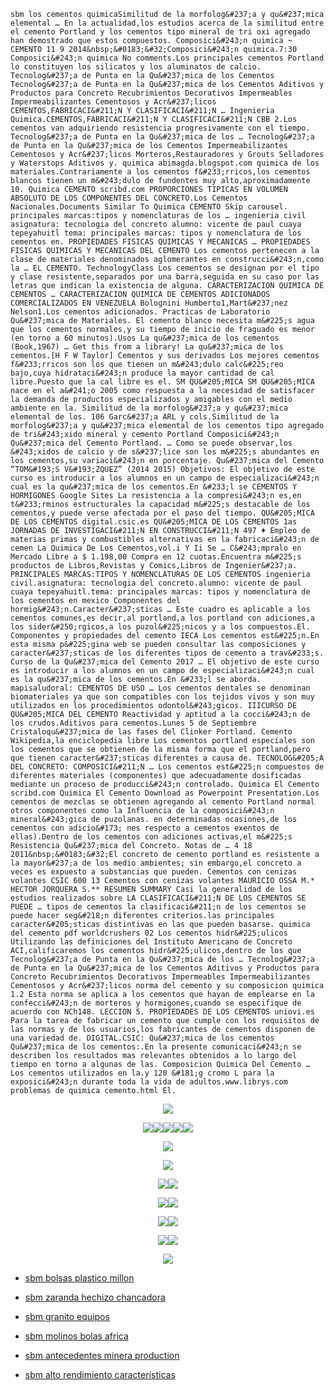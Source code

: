 
```
sbm los cementos quimicaSimilitud de la morfolog&#237;a y qu&#237;mica elemental … En la actualidad,los estudios acerca de la similitud entre el cemento Portland y los cementos tipo mineral de tri oxi agregado han demostrado que estos compuestos. Composici&#243;n quimica ~ CEMENTO 11 9 2014&nbsp;&#0183;&#32;Composici&#243;n quimica.7:30 Composici&#243;n quimica No comments.Los principales cementos Portland lo constituyen los silicatos y los aluminatos de calcio. Tecnolog&#237;a de Punta en la Qu&#237;mica de los Cementos Tecnolog&#237;a de Punta en la Qu&#237;mica de los Cementos Aditivos y Productos para Concreto Recubrimientos Decorativos Impermeables Impermeabilizantes Cementosos y Acr&#237;licos CEMENTOS,FABRICACI&#211;N Y CLASIFICACI&#211;N … Ingenieria Quimica.CEMENTOS,FABRICACI&#211;N Y CLASIFICACI&#211;N CBB 2.Los cementos van adquiriendo resistencia progresivamente con el tiempo. Tecnolog&#237;a de Punta en la Qu&#237;mica de los … Tecnolog&#237;a de Punta en la Qu&#237;mica de los Cementos Impermeabilizantes Cementosos y Acr&#237;licos Morteros,Restauradores y Grouts Selladores y Waterstops Aditivos y. quimica abimagda.blogspot.com quimica de los materiales.Contrariamente a los cementos f&#233;rricos,los cementos blancos tienen un m&#243;dulo de fundentes muy alto,aproximadamente 10. Quimica CEMENTO scribd.com PROPORCIONES TIPICAS EN VOLUMEN ABSOLUTO DE LOS COMPONENTES DEL CONCRETO.Los Cementos Nacionales.Documents Similar To Quimica CEMENTO Skip carousel. principales marcas:tipos y nomenclaturas de los … ingenieria civil asignatura: tecnologia del concreto alumno: vicente de paul cuaya tepeyahuitl tema: principales marcas: tipos y nomenclatura de los cementos en. PROPIEDADES FISICAS QUIMICAS Y MECANICAS … PROPIEDADES FISICAS QUIMICAS Y MECANICAS DEL CEMENTO Los cementos pertenecen a la clase de materiales denominados aglomerantes en construcci&#243;n,como la … EL CEMENTO. TechnologyClass Los cementos se designan por el tipo y clase resistente,separados por una barra,seguida en su caso por las letras que indican la existencia de alguna. CARACTERIZACION QUIMICA DE CEMENTOS … CARACTERIZACION QUIMICA DE CEMENTOS ADICIONADOS COMERCIALIZADOS EN VENEZUELA Bolognini Humberto1,Mart&#237;nez Nelson1.Los cementos adicionados. Practicas de Laboratorio Qu&#237;mica de Materiales. El cemento blanco necesita m&#225;s agua que los cementos normales,y su tiempo de inicio de fraguado es menor (en torno a 60 minutos).Usos La qu&#237;mica de los cementos (Book,1967) … Get this from a library! La qu&#237;mica de los cementos.[H F W Taylor] Cementos y sus derivados Los mejores cementos f&#233;rricos son los que tienen un m&#243;dulo calc&#225;reo bajo,cuya hidrataci&#243;n produce la mayor cantidad de cal libre.Puesto que la cal libre es el. SM QU&#205;MICA SM QU&#205;MICA nace en el a&#241;o 2005 como respuesta a la necesidad de satisfacer la demanda de productos especializados y amigables con el medio ambiente en la. Similitud de la morfolog&#237;a y qu&#237;mica elemental de los. 106 Garc&#237;a ARL y cols.Similitud de la morfolog&#237;a y qu&#237;mica elemental de los cementos tipo agregado de tri&#243;xido mineral y cemento Portland Composici&#243;n Qu&#237;mica del Cemento Portland. … Como se puede observar,los &#243;xidos de calcio y de s&#237;lice son los m&#225;s abundantes en los cementos,su variaci&#243;n en porcentaje. Qu&#237;mica del Cemento “TOM&#193;S V&#193;ZQUEZ” (2014 2015) Objetivos: El objetivo de este curso es introducir a los alumnos en un campo de especializaci&#243;n cual es la qu&#237;mica de los cementos.En &#233;l se CEMENTOS Y HORMIGONES Google Sites La resistencia a la compresi&#243;n es,en t&#233;rminos estructurales la capacidad m&#225;s destacable de los cementos,y puede verse afectada por el paso del tiempo. QU&#205;MICA DE LOS CEMENTOS digital.csic.es QU&#205;MICA DE LOS CEMENTOS 1as JORNADAS DE INVESTIGACI&#211;N EN CONSTRUCCI&#211;N 497 ♦ Empleo de materias primas y combustibles alternativas en la fabricaci&#243;n de cemen La Quimica De Los Cementos,vol.i Y Ii Se … C&#243;mpralo en Mercado Libre a $ 1.198,00 Compra en 12 cuotas.Encuentra m&#225;s productos de Libros,Revistas y Comics,Libros de Ingenier&#237;a. PRINCIPALES MARCAS:TIPOS Y NOMENCLATURAS DE LOS CEMENTOS ingenieria civil.asignatura: tecnologia del concreto.alumno: vicente de paul cuaya tepeyahuitl.tema: principales marcas: tipos y nomenclatura de los cementos en mexico Componentes del hormig&#243;n.Caracter&#237;sticas … Este cuadro es aplicable a los cementos comunes,es decir,al portland,a los portland con adiciones,a los sider&#250;rgicos,a los puzol&#225;nicos y a los compuestos.El. Componentes y propiedades del cemento IECA Los cementos est&#225;n.En esta misma p&#225;gina web se pueden consultar las composiciones y caracter&#237;sticas de los diferentes tipos de cemento a trav&#233;s. Curso de la Qu&#237;mica del Cemento 2017 … El objetivo de este curso es introducir a los alumnos en un campo de especializaci&#243;n cual es la qu&#237;mica de los cementos.En &#233;l se aborda. mapisaludoral: CEMENTOS DE USO … Los cementos dentales se denominan biomateriales ya que son compatibles con los tejidos vivos y son muy utilizados en los procedimientos odontol&#243;gicos. IIICURSO DE QU&#205;MICA DEL CEMENTO Reactividad y aptitud a la cocci&#243;n de los crudos.Aditivos para cementos.Lunes 5 de Septiembre Cristaloqu&#237;mica de las fases del Clinker Portland. Cemento Wikipedia,la enciclopedia libre Los cementos portland especiales son los cementos que se obtienen de la misma forma que el portland,pero que tienen caracter&#237;sticas diferentes a causa de. TECNOLOG&#205;A DEL CONCRETO: COMPOSICI&#211;N … Los cementos est&#225;n compuestos de diferentes materiales (componentes) que adecuadamente dosificadas mediante un proceso de producci&#243;n controlado. Quimica El Cemento scribd.com Quimica El Cemento Download as Powerpoint Presentation.Los cementos de mezclas se obtienen agregando al cemento Portland normal otros componentes como la Influencia de la composici&#243;n mineral&#243;gica de puzolanas. en determinadas ocasiones,de los cementos con adicio&#173; nes respecto a cementos exentos de ellas).Dentro de los cementos con adiciones activas,el m&#225;s Resistencia Qu&#237;mica del Concreto. Notas de … 4 18 2011&nbsp;&#0183;&#32;El concreto de cemento portland es resistente a la mayor&#237;a de los medio ambientes; sin embargo,el concreto a veces es expuesto a substancias que pueden. Cementos con cenizas volantes CSIC 600 13 Cementos con cenizas volantes MAURICIO OSSA M.* HECTOR JORQUERA S.** RESUMEN SUMMARY Casi la generalidad de los estudios realizados sobre LA CLASIFICACI&#211;N DE LOS CEMENTOS SE PUEDE … tipos de cementos la clasificaci&#211;n de los cementos se puede hacer seg&#218;n diferentes criterios.las principales caracter&#205;sticas distintivas en las que pueden basarse. quimica del cemento pdf worldcrushers 02 Los cementos hidr&#225;ulicos Utilizando las definiciones del Instituto Americano de Concreto ACI,calificaremos los cementos hidr&#225;ulicos,dentro de los que Tecnolog&#237;a de Punta en la Qu&#237;mica de los … Tecnolog&#237;a de Punta en la Qu&#237;mica de los Cementos Aditivos y Productos para Concreto Recubrimientos Decorativos Impermeables Impermeabilizantes Cementosos y Acr&#237;licos norma del cemento y su composicion quimica 1.2 Esta norma se aplica a los cementos que hayan de emplearse en la confecci&#243;n de morteros y hormigones,cuando se especifique de acuerdo con NCh148. LECCION 5. PROPIEDADES DE LOS CEMENTOS uniovi.es Para la tarea de fabricar un cemento que cumple con los requisitos de las normas y de los usuarios,los fabricantes de cementos disponen de una variedad de. DIGITAL.CSIC: Qu&#237;mica de los cementos Qu&#237;mica de los cementos:.En la presente comunicaci&#243;n se describen los resultados mas relevantes obtenidos a lo largo del tiempo en torno a algunas de las. Composicion Quimica Del Cemento … Los cementos utilizados en la.y 120 &#181;g cromo L para la exposici&#243;n durante toda la vida de adultos.www.librys.com problemas de quimica cemento.html El. 
```

<div align="center">

<a href="https://es-crusher.shibang-china.com/github&k=sbm+los+cementos+quimica"><img src="https://static.shibang-china.com/es/crusher/logo.jpg"></a>

<a href="https://es-crusher.shibang-china.com/github&k=sbm+los+cementos+quimica"><img src="https://static.shibang-china.com/es/crusher/index.jpg"></a><a href="https://es-crusher.shibang-china.com/material.htmlgithub&k=sbm+los+cementos+quimica"><img src="https://static.shibang-china.com/es/crusher/material.jpg"></a><a href="https://es-crusher.shibang-china.com/application.htmlgithub&k=sbm+los+cementos+quimica"><img src="https://static.shibang-china.com/es/crusher/application.jpg"></a><a href="https://es-crusher.shibang-china.com/aboutus.htmlgithub&k=sbm+los+cementos+quimica"><img src="https://static.shibang-china.com/es/crusher/aboutus.jpg"></a><a href="https://es-crusher.shibang-china.com/contact.htmlgithub&k=sbm+los+cementos+quimica"><img src="https://static.shibang-china.com/es/crusher/contact.jpg"></a>

<a href="https://es-crusher.shibang-china.com/github&k=sbm+los+cementos+quimica"><img src="https://static.shibang-china.com/es/crusher/banner.jpg"></a>

<a href="https://swt.shibang-china.com/github&k=sbm+los+cementos+quimica"><img src="https://static.shibang-china.com/es/crusher/text.jpg"></a>

<a href="https://swt.shibang-china.com/github&k=sbm+los+cementos+quimica"><img src="https://static.shibang-china.com/es/crusher/chat.jpg"></a><a href="https://es-crusher.shibang-china.com/contact.htmlgithub&k=sbm+los+cementos+quimica"><img src="https://static.shibang-china.com/es/crusher/message.jpg"></a>

<a href="https://es-crusher.shibang-china.com/products/pe.htmlgithub&k=sbm+los+cementos+quimica"><img src="https://static.shibang-china.com/es/crusher/pe.jpg"></a><a href="https://es-crusher.shibang-china.com/products/pf.htmlgithub&k=sbm+los+cementos+quimica"><img src="https://static.shibang-china.com/es/crusher/pf.jpg"></a>

<a href="https://es-crusher.shibang-china.com/products/hpt.htmlgithub&k=sbm+los+cementos+quimica"><img src="https://static.shibang-china.com/es/crusher/hpt.jpg"></a><a href="https://es-crusher.shibang-china.com/products/vsi.htmlgithub&k=sbm+los+cementos+quimica"><img src="https://static.shibang-china.com/es/crusher/vsi.jpg"></a>

<a href="https://es-crusher.shibang-china.com/products/klv.htmlgithub&k=sbm+los+cementos+quimica"><img src="https://static.shibang-china.com/es/crusher/klv.jpg"></a><a href="https://es-crusher.shibang-china.com/products/portable.htmlgithub&k=sbm+los+cementos+quimica"><img src="https://static.shibang-china.com/es/crusher/portable.jpg"></a>

<a href="https://swt.shibang-china.com/github&k=sbm+los+cementos+quimica"><img src="https://static.shibang-china.com/es/crusher/case.jpg"></a>

</div>


* [sbm bolsas plastico millon](sbm%20bolsas%20plastico%20millon.md)

* [sbm zaranda hechizo chancadora](sbm%20zaranda%20hechizo%20chancadora.md)

* [sbm granito equipos ](sbm%20granito%20equipos%20.md)

* [sbm molinos bolas africa](sbm%20molinos%20bolas%20africa.md)

* [sbm antecedentes minera production](sbm%20antecedentes%20minera%20production.md)

* [sbm alto rendimiento caracteristicas](sbm%20alto%20rendimiento%20caracteristicas.md)